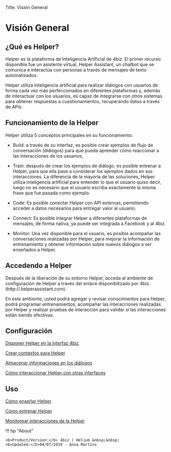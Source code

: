 Title: Visión General
# Visión General

## ¿Qué es Helper?

Helper es la plataforma de Inteligencia Artificial de 4biz. El primer recurso disponible fue un asistente virtual, Helper Assistant, un chatbot que se comunica e interactúa con personas a través de mensajes de texto automatizados. 

Helper utiliza inteligencia artificial para realizar diálogos con usuarios de forma cada vez más perfeccionados en diferentes plataformas y, además de interactuar con los usuarios, es capaz de integrarse con otros sistemas para obtener respuestas a cuestionamientos, recuperando datos a través de APIs.

## Funcionamiento de la Helper

Helper utiliza 5 conceptos principales en su funcionamiento:

* Build: a través de su interfaz, es posible crear ejemplos de flujo de conversación (diálogos) para que pueda aprender cómo reaccionar a las interacciones de los usuarios;

* Train: después de crear los ejemplos de diálogo, es posible entrenar a Helper, para que ella pase a considerar los ejemplos dados en sus interacciones. La diferencia de la mayoría de las soluciones, Helper utiliza inteligencia artificial para entender lo que el usuario quiso decir, luego no es necesario que el usuario escriba exactamente la misma frase que fue pasada como ejemplo.

* Code: Es posible conectar Helper con API externas, permitiendo acceder a datos necesarios para entregar valor al usuario;

* Connect: Es posible integrar Helper a diferentes plataformas de mensajes, de forma nativa, ya puede ser integrada a Facebook y al 4biz.

* Monitor: Una vez disponible para el usuario, es posible acompañar las conversaciones realizadas por Helper, para mejorar la información de entrenamiento y obtener información sobre nuevos diálogos a ser enseñados a Helper. 

## Accedendo a Helper

Después de la liberación de su entorno Helper, acceda al ambiente de configuración de Helper a través del enlace disponibilizado por 4biz. (http://<Su-Instancia>.helperassistant.com).

En este ambiente, usted podrá agregar y revisar conocimientos para Helper, podrá programar entrenamientos, acompañar las interacciones realizadas por Helper y realizar pruebas de interacción para validar si las interacciones están siendo efectivas.


## Configuración

[Disponer Helper en la interfaz 4biz](/es-es/helper/configuration/helper-citsmart.html)

[Crear contextos para Helper](/es-es/helper/configuration/context-helper.html)

[Almacenar informaciones en los diálogos](/es-es/helper/configuration/store-dialog-helper.html)

[Cómo interaccionar Helper con otras interfaces](/es-es/helper/configuration/interact-helper.html)

## Uso

[Cómo enseñar Helper](/es-es/helper/use/teach-helper.html)

[Cómo entrenar Helper](/es-es/helper/use/trainning-helper.html)

[Monitorear interacciones de la Helper](/es-es/helper/use/monitoring-helper.html)


!!! tip "About"

    <b>Product/Version:</b> 4biz | Helium &nbsp;&nbsp;
    <b>Updated:</b>04/07/2019 - Anna Martins

